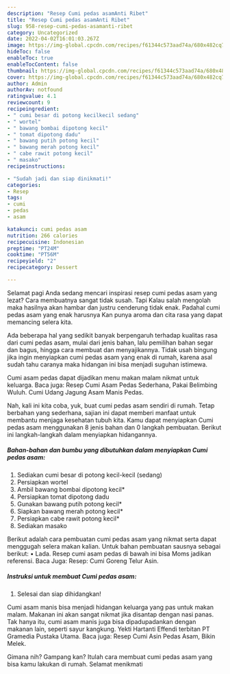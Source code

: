 ```yaml
---
description: "Resep Cumi pedas asamAnti Ribet"
title: "Resep Cumi pedas asamAnti Ribet"
slug: 958-resep-cumi-pedas-asamanti-ribet
category: Uncategorized
date: 2022-04-02T16:01:03.267Z
image: https://img-global.cpcdn.com/recipes/f61344c573aad74a/680x482cq70/cumi-pedas-asam-foto-resep-utama.jpg
hideToc: false
enableToc: true
enableTocContent: false
thumbnail: https://img-global.cpcdn.com/recipes/f61344c573aad74a/680x482cq70/cumi-pedas-asam-foto-resep-utama.jpg
cover: https://img-global.cpcdn.com/recipes/f61344c573aad74a/680x482cq70/cumi-pedas-asam-foto-resep-utama.jpg
author: Admin
authorAv: notfound
ratingvalue: 4.1
reviewcount: 9
recipeingredient:
- " cumi besar di potong kecilkecil sedang"
- " wortel"
- " bawang bombai dipotong kecil"
- " tomat dipotong dadu"
- " bawang putih potong kecil"
- " bawang merah potong kecil"
- " cabe rawit potong kecil"
- " masako"
recipeinstructions:

- "Sudah jadi dan siap dinikmati!"
categories:
- Resep
tags:
- cumi
- pedas
- asam

katakunci: cumi pedas asam 
nutrition: 266 calories
recipecuisine: Indonesian
preptime: "PT24M"
cooktime: "PT56M"
recipeyield: "2"
recipecategory: Dessert

---
```



Selamat pagi Anda sedang mencari inspirasi resep cumi pedas asam yang lezat? Cara membuatnya sangat tidak susah. Tapi Kalau salah mengolah maka hasilnya akan hambar dan justru cenderung tidak enak. Padahal cumi pedas asam yang enak harusnya Kan punya aroma dan cita rasa yang dapat memancing selera kita.


Ada beberapa hal yang sedikit banyak berpengaruh terhadap kualitas rasa dari cumi pedas asam, mulai dari jenis bahan, lalu pemilihan bahan segar dan bagus, hingga cara membuat dan menyajikannya. Tidak usah bingung jika ingin menyiapkan cumi pedas asam yang enak di rumah, karena asal sudah tahu caranya maka hidangan ini bisa menjadi suguhan istimewa.

Cumi asam pedas dapat dijadikan menu makan malam nikmat untuk keluarga. Baca juga: Resep Cumi Asam Pedas Sederhana, Pakai Belimbing Wuluh. Cumi Udang Jagung Asam Manis Pedas.


Nah, kali ini kita coba, yuk, buat cumi pedas asam sendiri di rumah. Tetap berbahan yang sederhana, sajian ini dapat memberi manfaat untuk membantu menjaga kesehatan tubuh kita. Kamu dapat menyiapkan Cumi pedas asam menggunakan 8 jenis bahan dan 0 langkah pembuatan. Berikut ini langkah-langkah dalam menyiapkan hidangannya.

<!--inarticleads1-->

##### Bahan-bahan dan bumbu yang dibutuhkan dalam menyiapkan Cumi pedas asam:

1. Sediakan  cumi besar di potong kecil-kecil (sedang)
1. Persiapkan  wortel
1. Ambil  bawang bombai dipotong kecil*
1. Persiapkan  tomat dipotong dadu
1. Gunakan  bawang putih potong kecil*
1. Siapkan  bawang merah potong kecil*
1. Persiapkan  cabe rawit potong kecil*
1. Sediakan  masako


Berikut adalah cara pembuatan cumi pedas asam yang nikmat serta dapat menggugah selera makan kalian. Untuk bahan pembuatan sausnya sebagai berikut: • Lada. Resep cumi asam pedas di bawah ini bisa Moms jadikan referensi. Baca Juga: Resep: Cumi Goreng Telur Asin. 

<!--inarticleads2-->

##### Instruksi untuk membuat Cumi pedas asam:


1. Selesai dan siap dihidangkan!

Cumi asam manis bisa menjadi hidangan keluarga yang pas untuk makan malam. Makanan ini akan sangat nikmat jika disantap dengan nasi panas. Tak hanya itu, cumi asam manis juga bisa dipadupadankan dengan makanan lain, seperti sayur kangkung. Yekti Hartanti Effendi terbitan PT Gramedia Pustaka Utama. Baca juga: Resep Cumi Asin Pedas Asam, Bikin Melek. 

Gimana nih? Gampang kan? Itulah cara membuat cumi pedas asam yang bisa kamu lakukan di rumah. Selamat menikmati

